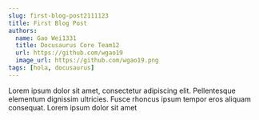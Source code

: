 ```yaml
---
slug: first-blog-post2111123
title: First Blog Post
authors:
  name: Gao Wei1331
  title: Docusaurus Core Team12
  url: https://github.com/wgao19
  image_url: https://github.com/wgao19.png
tags: [hola, docusaurus]
---
```


Lorem ipsum dolor sit amet, consectetur adipiscing elit. Pellentesque elementum dignissim ultricies. Fusce rhoncus ipsum tempor eros aliquam consequat. Lorem ipsum dolor sit amet
